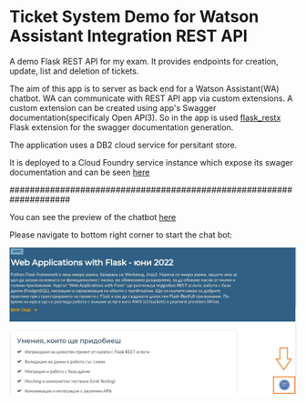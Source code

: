 # Ticket System Demo for Watson Assistant Integration REST API

A demo Flask REST API for my exam. 
It provides endpoints for creation, update, list and deletion of tickets.

The aim of this app is to server as back end for a Watson Assistant(WA) chatbot. WA can communicate with REST API app via custom extensions. 
A custom extension can be created using app's Swagger documentation(specificaly Open API3). So in the app is used [flask_restx](https://flask-restx.readthedocs.io/en/latest/) 
Flask extension for the swagger documentation generation. 

The application uses a DB2 cloud service for persitant store.

It is deployed to a Cloud Foundry service instance which expose its swager documentation and can be seen [here](https://wa2ticketapi.eu-gb.cf.appdomain.cloud/)

####################################################################

You can see the preview of the chatbot [here](https://web-chat.global.assistant.watson.appdomain.cloud/preview.html?backgroundImageURL=https%3A%2F%2Feu-gb.assistant.watson.cloud.ibm.com%2Fpublic%2Fimages%2Fhttps%3A~s~ssoftuni.bg~strainings~s3815~sweb-applications-with-flask-june-2022&integrationID=0a994076-7b3b-418b-8a25-a06ffb293549&region=eu-gb&serviceInstanceID=76b15cb2-6024-46a5-8975-bb6f02b7194e)


Please navigate to bottom right corner to start the chat bot:

![chat bot navigatio - bottom right corner](https://github.com/GMGeor/TicketSystemDemo4WatsonAssistantIntegration/blob/master/img/screenshot_chatbot.JPG)
